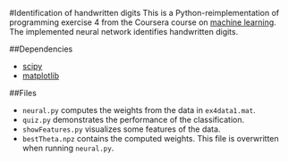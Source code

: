 #Identification of handwritten digits
This is a Python-reimplementation of programming exercise 4 from the Coursera
course on [machine learning](https://class.coursera.org/ml-004). The implemented neural network identifies handwritten digits.

##Dependencies
* [scipy](http://www.scipy.org/)
* [matplotlib](http://matplotlib.org/)

##Files
* `neural.py` computes the weights from the data in `ex4data1.mat`.
* `quiz.py` demonstrates the performance of the classification. 
* `showFeatures.py` visualizes some features of the data.
* `bestTheta.npz` contains the computed weights. This file is overwritten when running `neural.py`.
